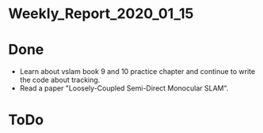 Weekly_Report_2020_01_15
====

# Done

+ Learn about vslam book 9 and 10 practice chapter and continue to write the code about tracking.
+ Read a paper "Loosely-Coupled Semi-Direct Monocular SLAM".

# ToDo



